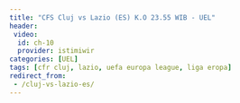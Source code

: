 ```yaml
---
title: "CFS Cluj vs Lazio (ES) K.O 23.55 WIB - UEL"
header:
 video:
  id: ch-10
  provider: istimiwir
categories: [UEL]
tags: [cfr cluj, lazio, uefa europa league, liga eropa]
redirect_from:
 - /cluj-vs-lazio-es/
---
```


